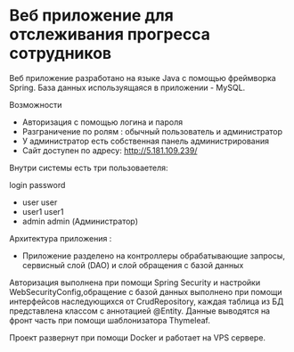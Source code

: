# Веб приложение для отслеживания прогресса сотрудников
Веб приложение разработано на языке Java с помощью фреймворка Spring. База данных используящаяся в приложении - MySQL.

Возможности
- Авторизация с помощью логина и пароля
- Разграничение по ролям : обычный пользователь и администратор
- У администратор есть собственная панель администрирования
- Сайт доступен по адресу: http://5.181.109.239/

Внутри системы есть три пользоваетеля:

  login    password
- user     user
- user1    user1
- admin    admin (Администратор)

Архитектура приложения :
- Приложение разделено на контроллеры обрабатывающие запросы, сервисный слой (DAO) 
и слой обращения с базой данных

Авторизация выполнена при помощи Spring Security и настройки WebSecurityConfig,обращение
с базой данных выполнено при помощи интерфейсов наследующихся от CrudRepository, 
каждая таблица из БД представлена классом с аннотацией @Entity. Данные выводятся на 
фронт часть при помощи шаблонизатора Thymeleaf. 

Проект развернут при помощи Docker и работает на VPS сервере.
